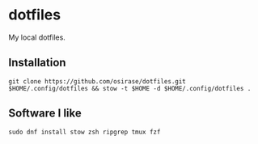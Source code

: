 # dotfiles
My local dotfiles.

## Installation

```
git clone https://github.com/osirase/dotfiles.git $HOME/.config/dotfiles && stow -t $HOME -d $HOME/.config/dotfiles .
```

## Software I like

``` 
sudo dnf install stow zsh ripgrep tmux fzf 
```

